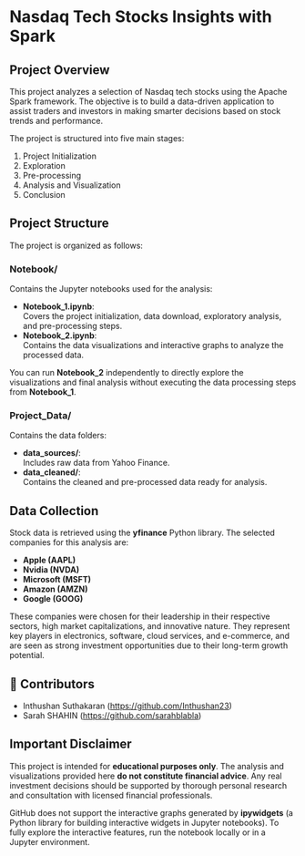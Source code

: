 # Nasdaq Tech Stocks Insights with Spark

## Project Overview
This project analyzes a selection of Nasdaq tech stocks using the Apache Spark framework. The objective is to build a data-driven application to assist traders and investors in making smarter decisions based on stock trends and performance.

The project is structured into five main stages:
1. Project Initialization
2. Exploration
3. Pre-processing
4. Analysis and Visualization
5. Conclusion

## Project Structure
The project is organized as follows:

### Notebook/
Contains the Jupyter notebooks used for the analysis:
- **Notebook_1.ipynb**:  
  Covers the project initialization, data download, exploratory analysis, and pre-processing steps.
- **Notebook_2.ipynb**:  
  Contains the data visualizations and interactive graphs to analyze the processed data.

You can run **Notebook_2** independently to directly explore the visualizations and final analysis without executing the data processing steps from **Notebook_1**.

### Project_Data/
Contains the data folders:
- **data_sources/**:  
  Includes raw data from Yahoo Finance.
- **data_cleaned/**:  
  Contains the cleaned and pre-processed data ready for analysis.

## Data Collection
Stock data is retrieved using the **yfinance** Python library. The selected companies for this analysis are:
- **Apple (AAPL)**
- **Nvidia (NVDA)**
- **Microsoft (MSFT)**
- **Amazon (AMZN)**
- **Google (GOOG)**

These companies were chosen for their leadership in their respective sectors, high market capitalizations, and innovative nature. They represent key players in electronics, software, cloud services, and e-commerce, and are seen as strong investment opportunities due to their long-term growth potential.

## 👥 Contributors
- Inthushan Suthakaran (https://github.com/Inthushan23)
- Sarah SHAHIN (https://github.com/sarahblabla) 

## Important Disclaimer
This project is intended for **educational purposes only**. The analysis and visualizations provided here **do not constitute financial advice**. Any real investment decisions should be supported by thorough personal research and consultation with licensed financial professionals.

GitHub does not support the interactive graphs generated by **ipywidgets** (a Python library for building interactive widgets in Jupyter notebooks). To fully explore the interactive features, run the notebook locally or in a Jupyter environment.

